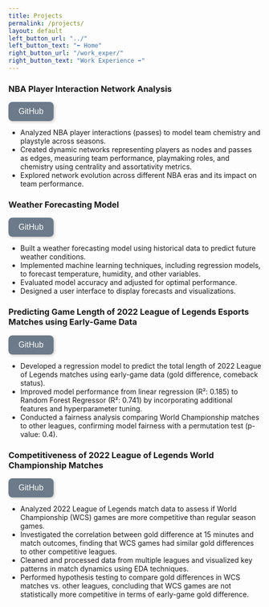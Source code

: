 ```yaml
---
title: Projects
permalink: /projects/
layout: default
left_button_url: "../"
left_button_text: "⬅️ Home"
right_button_url: "/work_exper/"
right_button_text: "Work Experience ➡️"
---
```


### NBA Player Interaction Network Analysis

<a href="https://github.com/bbeat2782/nba-analysis" target="_blank">
  <button style="background-color: #6C7A89; color: white; border: none; padding: 10px 20px; 
             border-radius: 8px; font-size: 16px; cursor: pointer; transition: 0.3s; 
             box-shadow: 2px 2px 5px rgba(0, 0, 0, 0.2);">
    GitHub
  </button>
</a>

- Analyzed NBA player interactions (passes) to model team chemistry and playstyle across seasons.
- Created dynamic networks representing players as nodes and passes as edges, measuring team performance, playmaking roles, and chemistry using centrality and assortativity metrics.
- Explored network evolution across different NBA eras and its impact on team performance.

### Weather Forecasting Model

<a href="https://github.com/brighyama/LoL-prediction-model" target="_blank">
  <button style="background-color: #6C7A89; color: white; border: none; padding: 10px 20px; 
             border-radius: 8px; font-size: 16px; cursor: pointer; transition: 0.3s; 
             box-shadow: 2px 2px 5px rgba(0, 0, 0, 0.2);">
    GitHub
  </button>
</a>

- Built a weather forecasting model using historical data to predict future weather conditions.
- Implemented machine learning techniques, including regression models, to forecast temperature, humidity, and other variables.
- Evaluated model accuracy and adjusted for optimal performance.
- Designed a user interface to display forecasts and visualizations.

### Predicting Game Length of 2022 League of Legends Esports Matches using Early-Game Data

<a href="https://github.com/brighyama/LoL-data-analysis" target="_blank">
  <button style="background-color: #6C7A89; color: white; border: none; padding: 10px 20px; 
             border-radius: 8px; font-size: 16px; cursor: pointer; transition: 0.3s; 
             box-shadow: 2px 2px 5px rgba(0, 0, 0, 0.2);">
    GitHub
  </button>
</a>

- Developed a regression model to predict the total length of 2022 League of Legends matches using early-game data (gold difference, comeback status).
- Improved model performance from linear regression (R²: 0.185) to Random Forest Regressor (R²: 0.741) by incorporating additional features and hyperparameter tuning.
- Conducted a fairness analysis comparing World Championship matches to other leagues, confirming model fairness with a permutation test (p-value: 0.4).

### Competitiveness of 2022 League of Legends World Championship Matches

  <a href="https://github.com/brighyama/LoL-data-analysis" target="_blank">
    <button style="background-color: #6C7A89; color: white; border: none; padding: 10px 20px; 
            border-radius: 8px; font-size: 16px; cursor: pointer; transition: 0.3s; 
            box-shadow: 2px 2px 5px rgba(0, 0, 0, 0.2);">
      GitHub
    </button>
  </a>

- Analyzed 2022 League of Legends match data to assess if World Championship (WCS) games are more competitive than regular season games.
- Investigated the correlation between gold difference at 15 minutes and match outcomes, finding that WCS games had similar gold differences to other competitive leagues.
- Cleaned and processed data from multiple leagues and visualized key patterns in match dynamics using EDA techniques.
- Performed hypothesis testing to compare gold differences in WCS matches vs. other leagues, concluding that WCS games are not statistically more competitive in terms of early-game gold difference.